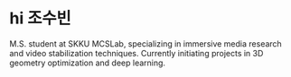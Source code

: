 # hi 조수빈
M.S. student at SKKU MCSLab, specializing in immersive media research and video stabilization techniques. Currently initiating projects in 3D geometry optimization and deep learning.

